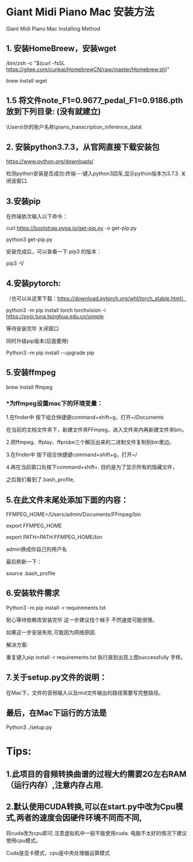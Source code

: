 # Giant Midi Piano Mac 安装方法

Giant Midi Piano Mac Installing Method



## 1. 安装HomeBreew，安装wget

/bin/zsh -c "$(curl -fsSL https://gitee.com/cunkai/HomebrewCN/raw/master/Homebrew.sh)"

brew install wget



## 1.5 将文件note_F1=0.9677_pedal_F1=0.9186.pth放到下列目录: (没有就建立)
\Users\你的账户名称\piano_transcription_inference_data\


## 2. 安装python3.7.3，从官网直接下载安装包

https://www.python.org/downloads/

检测python安装是否成功:终端---键入python3回车,显示python版本为3.7.3. 关闭该窗口.



## 3.安装pip


在终端依次输入以下命令：

curl https://bootstrap.pypa.io/get-pip.py -o get-pip.py

python3 get-pip.py

安装完成后，可以查看一下 pip3 的版本：

pip3 -V


## 4.安装pytorch:

（也可以从这里下载：https://download.pytorch.org/whl/torch_stable.html）

python3 -m pip install torch torchvision -i https://pypi.tuna.tsinghua.edu.cn/simple

等待安装完毕 关闭窗口

同时升级pip版本(后面要用)

Python3 -m pip install --upgrade pip


## 5.安装ffmpeg

brew install ffmpeg


### *为ffmpeg设置mac下的环境变量：

1.在finder中 按下组合快捷键command+shift+g，打开~/Documents 

在当前的文档文件夹下，新建文件夹FFmpeg，进入文件夹内再新建文件夹bin。

2.把ffmpeg、ffplay、ffprobe三个解压出来的二进制文件复制到bin里边。

3.在finder中 按下组合快捷键command+shift+g，打开~/

4.再在当前窗口处按下command+shift+. 目的是为了显示所有的隐藏文件，

之后我们看到了.bash_profile,

## 5.在此文件末尾处添加下面的内容：

FFMPEG_HOME=/Users/admin/Documents/FFmpeg/bin

export FFMPEG_HOME

export PATH=$PATH:$FFMPEG_HOME/bin

admin换成你自己的用户名

最后刷新一下：

source .bash_profile


## 6.安装软件需求

Python3 -m pip install -r requirements.txt

耐心等待依赖库安装完毕 这一步建议找个梯子 不然速度可能很慢。

如果这一步安装失败,可能因为网络原因.

解决方案:

重复键入pip install -r requirements.txt 执行直到出现上图successfully 字样。


## 7.关于setup.py文件的说明：

在Mac下，文件的音频输入以及mid文件输出的路径需要写完整路径。

## 最后，在Mac下运行的方法是
Python3 ./setup.py







# Tips:

## 1.此项目的音频转换曲谱的过程大约需要2G左右RAM（运行内存）,注意内存占用.

## 2.默认使用CUDA转换,可以在start.py中改为Cpu模式,两者的速度会因硬件环境不同而不同,
 
将cuda改为cpu即可.注意虚拟机中一般不能使用cuda.
电脑不太好的情况下建议使用cpu模式。

Cuda是显卡模式，cpu是中央处理器运算模式
